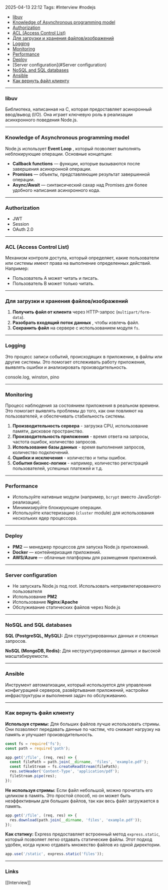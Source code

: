 2025-04-13 22:12
Tags: #Interview #nodejs 

- [libuv](#libuv)
- [Knowledge of Asynchronous programming model](#Knowledge%20of%20Asynchronous%20programming%20model)
- [Authorization](#Authorization)
- [ACL (Access Control List)](#ACL%20(Access%20Control%20List))
- [Для загрузки и хранения файлов/изображений](#Для%20загрузки%20и%20хранения%20файлов/изображений)
- [Logging](#Logging)
- [Monitoring](#Monitoring)
- [Performance](#Performance)
- [Deploy](#Deploy)
- [Server configuration](#Server configuration)
- [NoSQL and SQL databases](#NoSQL%20and%20SQL%20databases)
- [Ansible](#Ansible)
- [Как вернуть файл клиенту](#Как%20вернуть%20файл%20клиенту)

---

### libuv

Библиотека, написанная на C, которая предоставляет асинхронный ввод/вывод (I/O). Она играет ключевую роль в реализации асинхронного поведения Node.js.

---

### Knowledge of Asynchronous programming model

Node.js использует **Event Loop** , который позволяет выполнять неблокирующие операции. Основные концепции:

- **Callback functions** — функции, которые вызываются после завершения асинхронной операции.
- **Promises** — объекты, представляющие результат завершенной операции.
- **Async/Await** — синтаксический сахар над Promises для более удобного написания асинхронного кода.

---

### Authorization

- JWT
- Session
- OAuth 2.0

---

### ACL (Access Control List)

Механизм контроля доступа, который определяет, какие пользователи или системы имеют права на выполнение определенных действий. Например:

- Пользователь A может читать и писать.
- Пользователь B может только читать.


---

### Для загрузки и хранения файлов/изображений

1. **Получить файл от клиента** через HTTP-запрос (`multipart/form-data`).
2. **Разобрать входящий поток данных** , чтобы извлечь файл.
3. **Сохранить файл** на сервере с использованием модуля `fs`.

---

### Logging

Это процесс записи событий, происходящих в приложении, в файлы или другие системы. Это помогает отслеживать работу приложения, выявлять ошибки и анализировать производительность.

console.log, winston, pino

---

### Monitoring

Процесс наблюдения за состоянием приложения в реальном времени. Это помогает выявлять проблемы до того, как они повлияют на пользователей, и обеспечивать стабильность системы.

1. **Производительность сервера** - загрузка CPU, использование памяти, дисковое пространство.
2. **Производительность приложения** - время ответа на запросы, частота ошибок, количество запросов.
3. **Использование базы данных** - время выполнения запросов, количество подключений.
4. **Ошибки и исключения** - количество и типы ошибок.
5. **События бизнес-логики** - например, количество регистраций пользователей, успешных платежей и т.д.

---

### Performance

- Используйте нативные модули (например, `bcrypt` вместо JavaScript-реализации).
- Минимизируйте блокирующие операции.
- Используйте кластеризацию (`cluster` module) для использования нескольких ядер процессора.

---

### Deploy

- **PM2** — менеджер процессов для запуска Node.js приложений.
- **Docker** — контейнеризация приложений.
- **AWS/Azure** — облачные платформы для размещения приложений.

---

### Server configuration

- Не запускать Node.js под root. Использовать непривилегированного пользователя
- Использование **PM2**
- Использование **Nginx**/**Apache**
- Обслуживание статических файлов через Node.js

---

### NoSQL and SQL databases

 **SQL (PostgreSQL, MySQL):** Для структурированных данных и сложных запросов.
 
 **NoSQL (MongoDB, Redis):** Для неструктурированных данных и высокой масштабируемости.

---

### Ansible

Инструмент автоматизации, который используется для управления конфигурацией серверов, развёртывания приложений, настройки инфраструктуры и выполнения задач по обслуживанию.

---

### Как вернуть файл клиенту

**Используя стримы:**
Для больших файлов лучше использовать стримы. Они позволяют передавать данные по частям, что снижает нагрузку на память и улучшает производительность.
```js
const fs = require('fs');
const path = require('path');

app.get('/file', (req, res) => {
  const filePath = path.join(__dirname, 'files', 'example.pdf');
  const fileStream = fs.createReadStream(filePath);
  res.setHeader('Content-Type', 'application/pdf');
  fileStream.pipe(res);
});
```

**Не используя стримы:**
Если файл небольшой, можно прочитать его целиком в память. Это простой способ, но он может быть неэффективным для больших файлов, так как весь файл загружается в память.
```js
app.get('/file', (req, res) => {
  res.download(path.join(__dirname, 'files', 'example.pdf'));
});
```

**Как статику:**
Express предоставляет встроенный метод `express.static`, который позволяет легко отдавать статические файлы. Этот подход удобен, когда нужно отдавать множество файлов из одной директории.
```js
app.use('/static', express.static('files'));
```

---
### Links
[[Interview]]